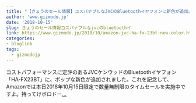 ```yaml
---
title: "【きょうのセール情報】コスパナブルなJVCのBluetoothイヤフォンに新色が追加。本日限定で特別価格に！"
author: 'www.gizmodo.jp'
date: '2018-10-15'
slug: きょうのセール情報コスパナブルなjvcのbluetoothイ
link: https://www.gizmodo.jp/2018/10/amazon-jvc-ha-fx-23bt-new-color.html
categories:
- bloglink
tags:
  - gizmodojp
---
```


コストパフォーマンスに定評のあるJVCケンウッドのBluetoothイヤフォン「HA-FX23BT」に、ポップな新色が追加されました。これを記念して、Amazonでは本日2018年10月15日限定で数量無制限のタイムセールを実施中ですよ。持ってけボロドー[... <i class="fas fa-external-link-alt"></i>](https://www.gizmodo.jp/2018/10/amazon-jvc-ha-fx-23bt-new-color.html)

